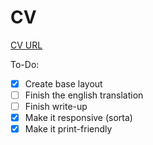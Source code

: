 # CV

[CV URL](https://leanderfurumo.github.io/CV/)

To-Do:
- [x] Create base layout
- [ ] Finish the english translation
- [ ] Finish write-up
- [X] Make it responsive (sorta)
- [X] Make it print-friendly
